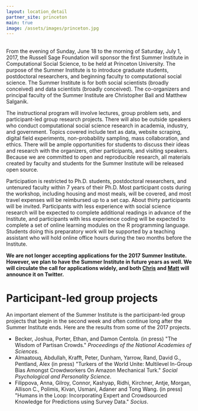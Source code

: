 ```yaml
---
layout: location_detail
partner_site: princeton
main: true
image: /assets/images/princeton.jpg
---
```


<br>
From the evening of Sunday, June 18 to the morning of Saturday, July 1, 2017, the Russell Sage Foundation will sponsor the first Summer Institute in Computational Social Science, to be held at Princeton University. The purpose of the Summer Institute is to introduce graduate students, postdoctoral researchers, and beginning faculty to computational social science. The Summer Institute is for both social scientists (broadly conceived) and data scientists (broadly conceived).  The co-organizers and principal faculty of the Summer Institute are Christopher Bail and Matthew Salganik.

The instructional program will involve lectures, group problem sets, and participant-led group research projects. There will also be outside speakers who conduct computational social science research in academia, industry, and government. Topics covered include text as data, website scraping, digital field experiments, non-probability sampling, mass collaboration, and ethics. There will be ample opportunities for students to discuss their ideas and research with the organizers, other participants, and visiting speakers. Because we are committed to open and reproducible research, all materials created by faculty and students for the Summer Institute will be released open source.

Participation is restricted to Ph.D. students, postdoctoral researchers, and untenured faculty within 7 years of their Ph.D. Most participant costs during the workshop, including housing and most meals, will be covered, and most travel expenses will be reimbursed up to a set cap. About thirty participants will be invited. Participants with less experience with social science research will be expected to complete additional readings in advance of the Institute, and participants with less experience coding will be expected to complete a set of online learning modules on the R programming language. Students doing this preparatory work will be supported by a teaching assistant who will hold online office hours during the two months before the Institute.

**We are not longer accepting applications for the 2017 Summer Institute. However, we plan to have the Summer Institute in future years as well. We will circulate the call for applications widely, and both [Chris](https://twitter.com/chris_bail) and [Matt](https://twitter.com/msalganik) will announce it on Twitter.**

# Participant-led group projects

An important element of the Summer Institute is the participant-led group projects that begin in the second week and often continue long after the Summer Institute ends.  Here are the results from some of the 2017 projects.

- Becker, Joshua, Porter, Ethan, and Damon Centola. (in press) "The Wisdom of Partisan Crowds." _Proceedings of the National Academies of Sciences_.
- Almaatouq, Abdullah, Krafft, Peter, Dunham, Yarrow, Rand, David G., Pentland, Alex (in press) "Turkers of the World Unite: Multilevel In-Group Bias Amongst Crowdworkers On Amazon Mechanical Turk." _Social Psychological and Personality Science_.
- Filippova, Anna, Gilroy, Connor, Kashyap, Ridhi, Kirchner, Antje, Morgan, Allison C., Polimis, Kivan, Usmani, Adaner and Tong Wang. (in press) "Humans in the Loop: Incorporating Expert and Crowdsourced Knowledge for Predictions using Survey Data." _Socius_.

